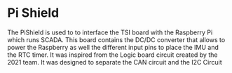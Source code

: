 
# Pi Shield

The PiShield is used to to interface the TSI board with the Raspberry Pi which runs SCADA. 
This board contains the DC/DC converter that allows to power the   Raspberry as well the different input pins 
to place the IMU and the RTC timer. It was inspired from the Logic board circuit created by the 2021 team. 
It was designed to separate the CAN circuit and the I2C Circuit 
